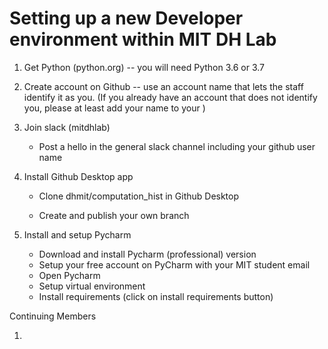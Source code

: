 # Setting up a new Developer environment within MIT DH Lab

1. Get Python (python.org) -- 
you will need Python 3.6 or 3.7

1. Create account on Github -- use an account
name that lets the staff identify it as you. 
(If you already have an account that does
not identify you, please at least add your name
to your )

1. Join slack (mitdhlab)
    - Post a hello in the general slack channel including your 
github user name

1. Install Github Desktop app
    - Clone dhmit/computation_hist in Github Desktop

    - Create and publish your own branch
    
1. Install and setup Pycharm
    - Download and install Pycharm (professional) version 
    - Setup your free account on PyCharm with your MIT student 
email
    - Open Pycharm
    - Setup virtual environment
    - Install requirements (click on install requirements button)
    
Continuing Members

1. 